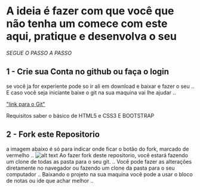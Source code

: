 # A ideia é fazer com que você que não tenha um comece com este aqui, pratique e desenvolva o seu
_SEGUE O PASSO A PASSO_

## 1 - Crie sua Conta no github ou faça o login
se você ja for experiente pode so ir ali em download e baixar e fazer o seu ..
E caso você seja iniciante baixe o git na sua maquina vai lhe ajudar ..

["link para o Git"](https://git-scm.com/downloads)

Requisitos saber o básico de HTML5 e CSS3 E BOOTSTRAP

## 2 - Fork este Repositorio
a imagem abaixo é só para indicar onde ficar o botão do fork, marcado de vermelho ..
![alt text](https://github.com/Srubens/MyPortf-lio/blob/master/img/corte-01.jpg)
Ao fazer fork deste repositorio, você estará fazendo um clone de todas as pasta para o seu git. ..
Você pode fazer as alterações diretamente no navegador ou fazendo um clone da pasta para o seu computador ..
Baixando o projeto na sua maquina você pode a usar o bloco de notas ou ide que achar melhor ..
